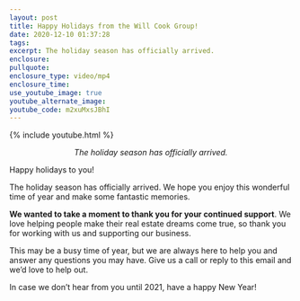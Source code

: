 ```yaml
---
layout: post
title: Happy Holidays from the Will Cook Group!
date: 2020-12-10 01:37:28
tags:
excerpt: The holiday season has officially arrived.
enclosure:
pullquote:
enclosure_type: video/mp4
enclosure_time:
use_youtube_image: true
youtube_alternate_image:
youtube_code: m2xuMxsJBhI
---
```


{% include youtube.html %}

<p style="text-align: center;"><em>The holiday season has officially arrived.</em></p>

Happy holidays to you!

The holiday season has officially arrived. We hope you enjoy this wonderful time of year and make some fantastic memories.

**We wanted to take a moment to thank you for your continued support**. We love helping people make their real estate dreams come true, so thank you for working with us and supporting our business.

This may be a busy time of year, but we are always here to help you and answer any questions you may have. Give us a call or reply to this email and we’d love to help out.

In case we don’t hear from you until 2021, have a happy New Year!
